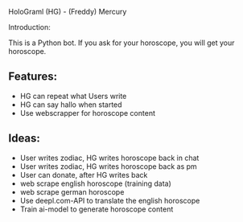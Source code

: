 HoloGraml (HG) - (Freddy) Mercury

Introduction:

This is a Python bot. If you ask for your horoscope, you will get your horoscope.

Features:
- 
- HG can repeat what Users write
- HG can say hallo when started
- Use webscrapper for horoscope content


Ideas: 
- 
- User writes zodiac, HG writes horoscope back in chat
- User writes zodiac, HG writes horoscope back as pm
- User can donate, after HG writes back
- web scrape english horoscope (training data)
- web scrape german horoscope 
- Use deepl.com-API to translate the english horoscope
- Train ai-model to generate horoscope content
